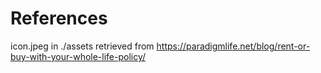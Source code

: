 # References
icon.jpeg in ./assets retrieved from https://paradigmlife.net/blog/rent-or-buy-with-your-whole-life-policy/


